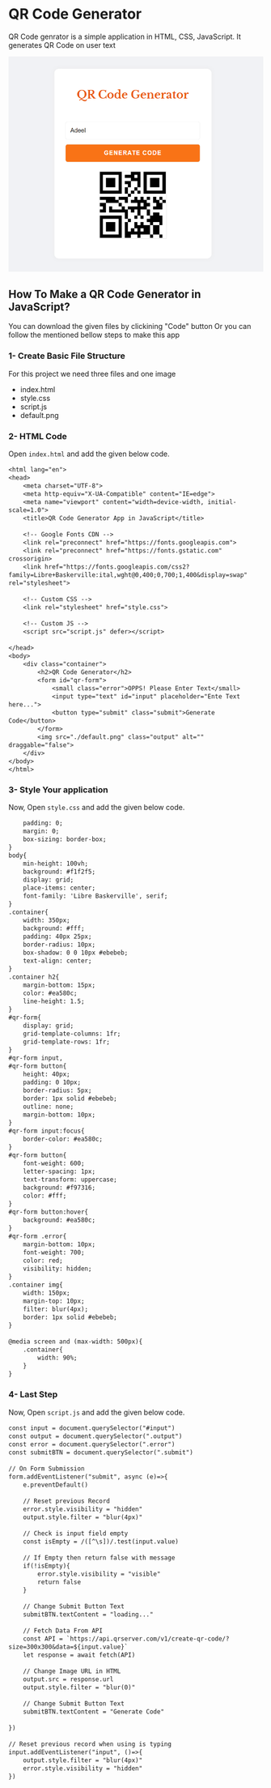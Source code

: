 # QR Code Generator
QR Code genrator is a simple application in HTML, CSS, JavaScript. It generates QR Code on user text

![QR Code Genrator in HTML, CSS, JavaScript](./readme.png)

## How To Make a QR Code Generator in JavaScript?
You can download the given files by clickining "Code" button
Or you can follow the mentioned bellow steps to make this app

### 1- Create Basic File Structure
For this project we need three files and one image
- index.html
- style.css
- script.js
- default.png

### 2- HTML Code
Open ```index.html``` and add the given below code.

```<!DOCTYPE html>
<html lang="en">
<head>
    <meta charset="UTF-8">
    <meta http-equiv="X-UA-Compatible" content="IE=edge">
    <meta name="viewport" content="width=device-width, initial-scale=1.0">
    <title>QR Code Generator App in JavaScript</title>

    <!-- Google Fonts CDN -->
    <link rel="preconnect" href="https://fonts.googleapis.com">
    <link rel="preconnect" href="https://fonts.gstatic.com" crossorigin>
    <link href="https://fonts.googleapis.com/css2?family=Libre+Baskerville:ital,wght@0,400;0,700;1,400&display=swap" rel="stylesheet">
    
    <!-- Custom CSS -->
    <link rel="stylesheet" href="style.css">

    <!-- Custom JS -->
    <script src="script.js" defer></script>

</head>
<body>
    <div class="container">
        <h2>QR Code Generator</h2>
        <form id="qr-form">
            <small class="error">OPPS! Please Enter Text</small>
            <input type="text" id="input" placeholder="Ente Text here...">
            <button type="submit" class="submit">Generate Code</button>
        </form>
        <img src="./default.png" class="output" alt="" draggable="false">
    </div>
</body>
</html>
```

### 3- Style Your application
Now, Open ```style.css``` and add the given below code.
```*{
    padding: 0;
    margin: 0;
    box-sizing: border-box;
}
body{
    min-height: 100vh;
    background: #f1f2f5;
    display: grid;
    place-items: center;
    font-family: 'Libre Baskerville', serif;
}
.container{
    width: 350px;
    background: #fff;
    padding: 40px 25px;
    border-radius: 10px;
    box-shadow: 0 0 10px #ebebeb;
    text-align: center;
}
.container h2{
    margin-bottom: 15px;
    color: #ea580c;
    line-height: 1.5;
}
#qr-form{
    display: grid;
    grid-template-columns: 1fr;
    grid-template-rows: 1fr;
}
#qr-form input,
#qr-form button{
    height: 40px;
    padding: 0 10px;
    border-radius: 5px;
    border: 1px solid #ebebeb;
    outline: none;
    margin-bottom: 10px;
}
#qr-form input:focus{
    border-color: #ea580c;
}
#qr-form button{
    font-weight: 600;
    letter-spacing: 1px;
    text-transform: uppercase;
    background: #f97316;
    color: #fff;
}
#qr-form button:hover{
    background: #ea580c;
}
#qr-form .error{
    margin-bottom: 10px;
    font-weight: 700;
    color: red;
    visibility: hidden;
}
.container img{
    width: 150px;
    margin-top: 10px;
    filter: blur(4px);
    border: 1px solid #ebebeb;
}

@media screen and (max-width: 500px){
    .container{
        width: 90%;
    }
}
```

### 4- Last Step
Now, Open ```script.js``` and add the given below code.
```const form = document.querySelector("#qr-form")
const input = document.querySelector("#input")
const output = document.querySelector(".output")
const error = document.querySelector(".error")
const submitBTN = document.querySelector(".submit")

// On Form Submission
form.addEventListener("submit", async (e)=>{
    e.preventDefault()

    // Reset previous Record
    error.style.visibility = "hidden"
    output.style.filter = "blur(4px)"
    
    // Check is input field empty
    const isEmpty = /([^\s])/.test(input.value)
    
    // If Empty then return false with message
    if(!isEmpty){
        error.style.visibility = "visible"
        return false
    }
    
    // Change Submit Button Text
    submitBTN.textContent = "loading..."

    // Fetch Data From API
    const API = `https://api.qrserver.com/v1/create-qr-code/?size=300x300&data=${input.value}`
    let response = await fetch(API)
    
    // Change Image URL in HTML
    output.src = response.url
    output.style.filter = "blur(0)"

    // Change Submit Button Text
    submitBTN.textContent = "Generate Code"

})

// Reset previous record when using is typing
input.addEventListener("input", ()=>{
    output.style.filter = "blur(4px)"
    error.style.visibility = "hidden"
})
```
